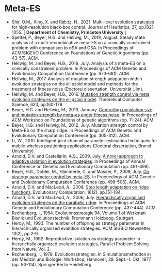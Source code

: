 # Meta-ES

* Shir, O.M., Xing, X. and Rabitz, H., 2021. Multi-level evolution strategies for high-resolution black-box control. Journal of Heuristics, 27, pp.1021-1055. [ **Department of Chemistry, Princeton University** ]
* Spettel, P., Beyer, H.G. and Hellwig, M., 2019, August. Steady state analysis of a multi-recombinative meta-ES on a conically constrained problem with comparison to σSA and CSA. In Proceedings of ACM/SIGEVO Conference on Foundations of Genetic Algorithms (pp. 43-57). ACM.
* Hellwig, M. and Beyer, H.G., 2019, July. Analysis of a meta-ES on a conically constrained problem. In Proceedings of ACM Genetic and Evolutionary Computation Conference (pp. 673-681). ACM.
* Hellwig, M., 2017. Analysis of mutation strength adaptation within evolution strategies on the ellipsoid model and methods for the treatment of fitness noise (Doctoral dissertation, Universität Ulm).
* Hellwig, M. and Beyer, H.G., 2016. [Mutation strength control via meta evolution strategies on the ellipsoid model](https://www.sciencedirect.com/science/article/pii/S030439751501172X). Theoretical Computer Science, 623, pp.160-179.
* Beyer, H.G. and Hellwig, M., 2013, January. [Controlling population size and mutation strength by meta-es under fitness noise](https://dl.acm.org/doi/abs/10.1145/2460239.2460242). In Proceedings of ACM Workshop on Foundations of genetic algorithms (pp. 11-24). ACM.
* Beyer, H.G. and Hellwig, M., 2012, July. Mutation strength control by Meta-ES on the sharp ridge. In Proceedings of ACM Genetic and Evolutionary Computation Conference (pp. 305-312). ACM.
* Li, W., 2010. Intelligent joint channel parameter estimation techniques for mobile wireless positioning applications (Doctoral dissertation, Brunel University).
* Arnold, D.V. and Castellarin, A.S., 2009, July. [A novel approach to adaptive isolation in evolution strategies](https://dl.acm.org/doi/abs/10.1145/1569901.1569970). In Proceedings of Annual Conference on Genetic and Evolutionary Computation (pp. 491-498).
* Beyer, H.G., Dobler, M., Hämmerle, C. and Masser, P., 2009, July. [On strategy parameter control by meta-ES](https://dl.acm.org/doi/abs/10.1145/1569901.1569971). In Proceedings of ACM Genetic and Evolutionary Computation Conference (pp. 499-506). ACM.
* Arnold, D.V. and MacLeod, A., 2008. [Step length adaptation on ridge functions](https://direct.mit.edu/evco/article-abstract/16/2/151/1287/Step-Length-Adaptation-on-Ridge-Functions). Evolutionary Computation, 16(2), pp.151-184.
* Arnold, D.V. and MacLeod, A., 2006, July. [Hierarchically organised evolution strategies on the parabolic ridge](https://dl.acm.org/doi/abs/10.1145/1143997.1144080). In Proceedings of ACM Genetic and Evolutionary Computation Conference (pp. 437-444). ACM.
* Rechenberg, I., 1994. Evolutionsstrategie’94, Volume 1 of Werkstatt Bionik und Evolutionstechnik. Frommann Holzboog, Stuttgart.
* Herdy, M., 1993. The number of offspring as strategy parameter in hierarchically organized evolution strategies. ACM SIGBIO Newsletter, 13(2), pp.2-9.
* Herdy, M., 1992. Reproductive isolation as strategy parameter in hierarichally organized evolution strategies, Parallel Problem Solving from Nature, Vol. 2.
* Rechenberg, I., 1978. Evolutionsstrategien. In Simulationsmethoden in der Medizin und Biologie: Workshop, Hannover, 29. Sept.–1. Okt. 1977 (pp. 83-114). Springer Berlin Heidelberg.
